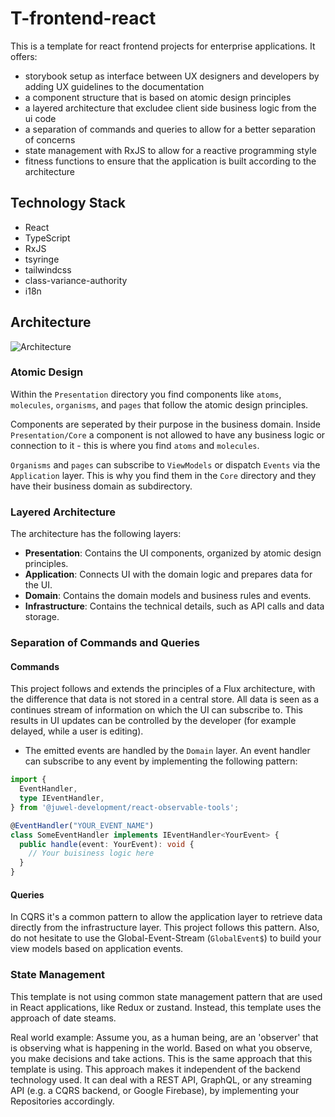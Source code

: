 # T-frontend-react

This is a template for react frontend projects for enterprise applications. It offers:

- storybook setup as interface between UX designers and developers by adding UX guidelines to the documentation
- a component structure that is based on atomic design principles
- a layered architecture that excludee client side business logic from the ui code
- a separation of commands and queries to allow for a better separation of concerns
- state management with RxJS to allow for a reactive programming style
- fitness functions to ensure that the application is built according to the architecture

## Technology Stack

- React
- TypeScript
- RxJS
- tsyringe
- tailwindcss
- class-variance-authority
- i18n

## Architecture

![Architecture](https://www.plantuml.com/plantuml/png/bPHHQ-D64CVVzrCCII5tK1zfuQ0SmLpgH6tWZhfNsfUc3sjfR0stsX6p8xjEs-_UNTcArxAFjBOHtfdVplmrsh_U1xMYNUECTOut3Vr9VcN2P_Aj5Tl0hGXl2lRw2pqXV7ETfLfRVhOhdDkgYdlWspnNEXl2sKoeRSMR55vQ5p3BEFAesnQ1HMisvYerjtw5KBFG4tkD4hVlO2uOC2wKs4FyELpgry1QeuIq5bhLQb8Kb7Shg4YmJ1kCiQMomAy1nPWKZ1qSmiNC4NgzW9kRPHI3qodyPI1-hk13gbIowne_Qlx1Rb7WbNAREYrObPlN_QwiyEcE2xWihekYk4ujzfz-OF0zimOLsqOPzrvbEsVoEfqEs31p-CITnXcUnEVnSXByILRMKsZCaCdapLWGBk-Jd2AJas-_LMxE9Zwomx9pXuR_cDrrF8BRjdLKZYPG5BUpkvC9t55ehPOroYZn6-7c8rVeHl6VEvJj5_hUSMCfQ_csU7itYot7DtA_Hg_depzQNpcKa-In5FAAihGbmiCdR3cGicn7GdzmlB2kB_hL5_G--ANOeDALsWaUT7yNlyKPtUDUkNYlfCzpYRyhUF1h2hI8ZR1QOG1bi8vM7hJ6lKq2LGXh5AKoUStiZnbCVh_SrAJunsIQFw73tvmu7bo-oAbSV1GtO-zt3WtmAb3JEbeILh1aIVCJqkrhaqmBaxZtu9Dtm2t6FMkoi13UHC8Sif4Th199ygHa7JrXUFIoTz2GJcXoJ-GSsof0bFpeAmgjizi0RKm5qmE972mLwPAzMl8X_cbQzkWruvAz8jC5J7d171fgl0WEFkl1vCO8zkc05V0IR0m5azVBdrA4g_q2S9tB-wzKRx48X6uHIg45FdfGpXoPTtwPFZesmt4vxJ_6Sl-SeVksvy2IVJhHU-vOId-5cydawCmEpw7QlJwQ7is1SstgFXK6EMCyVp54EjahW3o7HdmsbLQun10EbVD22Upl8OA2seaVgJOP_ERDtsCPoMVOz6N_HzKnktlNF1i7qv8m6FCUVTKrxby0)

### Atomic Design

Within the `Presentation` directory you find components like `atoms`, `molecules`, `organisms`, and `pages` that follow the atomic design
principles.

Components are seperated by their purpose in the business domain. Inside `Presentation/Core` a component is not allowed to have any business
logic or connection to it - this is where you find `atoms` and `molecules`.

`Organisms` and `pages` can subscribe to `ViewModels` or dispatch `Events` via the `Application` layer. This is why you find them in the
`Core` directory and they have their business domain as subdirectory.

### Layered Architecture

The architecture has the following layers:

- **Presentation**: Contains the UI components, organized by atomic design principles.
- **Application**: Connects UI with the domain logic and prepares data for the UI.
- **Domain**: Contains the domain models and business rules and events.
- **Infrastructure**: Contains the technical details, such as API calls and data storage.

### Separation of Commands and Queries

#### Commands

This project follows and extends the principles of a Flux architecture, with the difference that data is not stored in a central store.
All data is seen as a continues stream of information on which the UI can subscribe to. This results in UI updates can be controlled by the
developer (for example delayed, while a user is editing).

- The emitted events are handled by the `Domain` layer. An event handler can subscribe to any event by implementing the following pattern:

```typescript
import {
  EventHandler,
  type IEventHandler,
} from '@juwel-development/react-observable-tools';

@EventHandler("YOUR_EVENT_NAME")
class SomeEventHandler implements IEventHandler<YourEvent> {
  public handle(event: YourEvent): void {
    // Your buisiness logic here
  }
}

```

#### Queries

In CQRS it's a common pattern to allow the application layer to retrieve data directly from the infrastructure layer. This project follows
this pattern. Also, do not hesitate to use the Global-Event-Stream (`GlobalEvent$`) to build your view models based on application events.

### State Management

This template is not using common state management pattern that are used in React applications, like Redux or zustand. Instead, this
template
uses the approach of date steams.

Real world example: Assume you, as a human being, are an 'observer' that is observing what is happening in the world. Based on what you
observe, you make decisions and take actions. This is the same approach that this template is using. This approach makes it independent of
the backend technology used. It can deal with a REST API, GraphQL, or any streaming API (e.g. a CQRS backend, or Google Firebase), by
implementing your Repositories accordingly.



